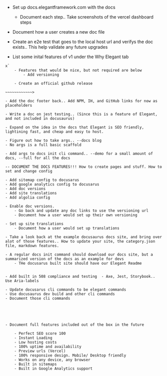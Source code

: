 - Set up docs.elegantframework.com with the docs
    - Document each step.. Take screenshots of the vercel dashboard steps

- Document how a user creates a new doc file

- Create an e2e test that goes to the local host url and verifys the doc exists.. This help validate any future upgrades

- List some inital features of v1 under the Why Elegant tab

~~~~~~~~~> To offically release v1-alpha
x`
    - Features that would be nice, but not required are below
        - Add versioning

    - Create an official github release

~~~~~~~~~~~~>

- Add the doc footer back.. Add NPM, IH, and GitHub links for now as placeholders

- Write a doc on jest testing.. (Since this is a feature of Elegant, and not included in docusaurus)

- Expand on the idea in the docs that Elegant is SEO friendly, lightining fast, and cheap and easy to host.

- Figure out how to take args.. --docs blog
- No args is a full basic scaffold

- Add args to docs init cli command.. --demo for a small amount of docs, --full for all the docs

-- DOCUMENT THE DOCS FEATURES!!! How to create pages and stuff. How to set and change config

- Add sitemap config to docusarus
- Add google analytics config to docusarus
- Add doc versions
- Add site translations
- Add algolia config

- Enable doc versions.
    - Go back and update any doc links to use the versioning url
    - Document how a user would set up their own versioning 

- Set up site translations
    - Document how a user would set up translations

- Take a look back at the example docusaurus docs site, and bring over alot of those features.. How to update your site, the category.json file, markdown features.

- A regular docs init command should download our docs site, but a summarized version of the docs as an example for devs
    - THe docusarus built site should have our Elegant Readme


- Add built in 508 compliance and testing  - Axe, Jest, Storybook.. Use Aria-labels

- Update docusarus cli commands to be elegant commands
- Use docusaurus dev build and other cli commands
- Document those cli commands





- Document full features included out of the box in the future

    - Perfect SEO score 100
    - Instant Loading
    - Low hosting costs
    - 100% uptime and availability
    - Preview urls (Vercel)
    - 100% responsive design. Mobile/ Desktop friendly
    - Works on any device, any browser
    - Built in sitemaps
    - Built in Google Analytics support